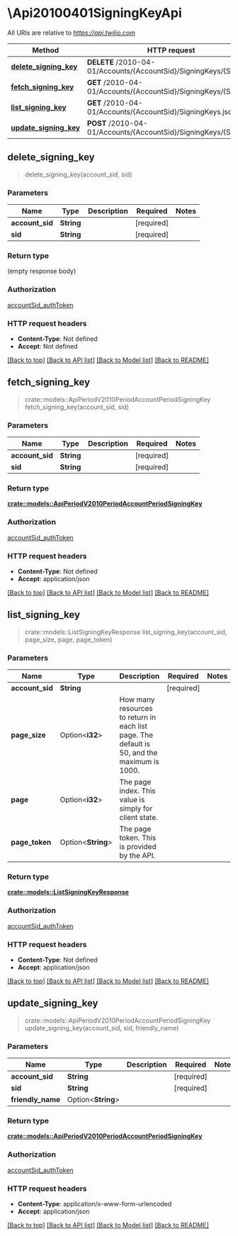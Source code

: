 # \Api20100401SigningKeyApi

All URIs are relative to *https://api.twilio.com*

Method | HTTP request | Description
------------- | ------------- | -------------
[**delete_signing_key**](Api20100401SigningKeyApi.md#delete_signing_key) | **DELETE** /2010-04-01/Accounts/{AccountSid}/SigningKeys/{Sid}.json | 
[**fetch_signing_key**](Api20100401SigningKeyApi.md#fetch_signing_key) | **GET** /2010-04-01/Accounts/{AccountSid}/SigningKeys/{Sid}.json | 
[**list_signing_key**](Api20100401SigningKeyApi.md#list_signing_key) | **GET** /2010-04-01/Accounts/{AccountSid}/SigningKeys.json | 
[**update_signing_key**](Api20100401SigningKeyApi.md#update_signing_key) | **POST** /2010-04-01/Accounts/{AccountSid}/SigningKeys/{Sid}.json | 



## delete_signing_key

> delete_signing_key(account_sid, sid)




### Parameters


Name | Type | Description  | Required | Notes
------------- | ------------- | ------------- | ------------- | -------------
**account_sid** | **String** |  | [required] |
**sid** | **String** |  | [required] |

### Return type

 (empty response body)

### Authorization

[accountSid_authToken](../README.md#accountSid_authToken)

### HTTP request headers

- **Content-Type**: Not defined
- **Accept**: Not defined

[[Back to top]](#) [[Back to API list]](../README.md#documentation-for-api-endpoints) [[Back to Model list]](../README.md#documentation-for-models) [[Back to README]](../README.md)


## fetch_signing_key

> crate::models::ApiPeriodV2010PeriodAccountPeriodSigningKey fetch_signing_key(account_sid, sid)




### Parameters


Name | Type | Description  | Required | Notes
------------- | ------------- | ------------- | ------------- | -------------
**account_sid** | **String** |  | [required] |
**sid** | **String** |  | [required] |

### Return type

[**crate::models::ApiPeriodV2010PeriodAccountPeriodSigningKey**](api.v2010.account.signing_key.md)

### Authorization

[accountSid_authToken](../README.md#accountSid_authToken)

### HTTP request headers

- **Content-Type**: Not defined
- **Accept**: application/json

[[Back to top]](#) [[Back to API list]](../README.md#documentation-for-api-endpoints) [[Back to Model list]](../README.md#documentation-for-models) [[Back to README]](../README.md)


## list_signing_key

> crate::models::ListSigningKeyResponse list_signing_key(account_sid, page_size, page, page_token)




### Parameters


Name | Type | Description  | Required | Notes
------------- | ------------- | ------------- | ------------- | -------------
**account_sid** | **String** |  | [required] |
**page_size** | Option<**i32**> | How many resources to return in each list page. The default is 50, and the maximum is 1000. |  |
**page** | Option<**i32**> | The page index. This value is simply for client state. |  |
**page_token** | Option<**String**> | The page token. This is provided by the API. |  |

### Return type

[**crate::models::ListSigningKeyResponse**](ListSigningKeyResponse.md)

### Authorization

[accountSid_authToken](../README.md#accountSid_authToken)

### HTTP request headers

- **Content-Type**: Not defined
- **Accept**: application/json

[[Back to top]](#) [[Back to API list]](../README.md#documentation-for-api-endpoints) [[Back to Model list]](../README.md#documentation-for-models) [[Back to README]](../README.md)


## update_signing_key

> crate::models::ApiPeriodV2010PeriodAccountPeriodSigningKey update_signing_key(account_sid, sid, friendly_name)




### Parameters


Name | Type | Description  | Required | Notes
------------- | ------------- | ------------- | ------------- | -------------
**account_sid** | **String** |  | [required] |
**sid** | **String** |  | [required] |
**friendly_name** | Option<**String**> |  |  |

### Return type

[**crate::models::ApiPeriodV2010PeriodAccountPeriodSigningKey**](api.v2010.account.signing_key.md)

### Authorization

[accountSid_authToken](../README.md#accountSid_authToken)

### HTTP request headers

- **Content-Type**: application/x-www-form-urlencoded
- **Accept**: application/json

[[Back to top]](#) [[Back to API list]](../README.md#documentation-for-api-endpoints) [[Back to Model list]](../README.md#documentation-for-models) [[Back to README]](../README.md)

